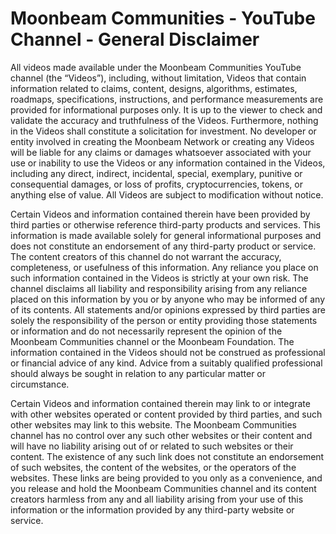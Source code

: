 # Moonbeam Communities - YouTube Channel - General Disclaimer
 
All videos made available under the Moonbeam Communities YouTube channel (the “Videos”), including, without limitation, Videos that contain information related to claims, content, designs, algorithms, estimates, roadmaps, specifications, instructions, and performance measurements are provided for informational purposes only. It is up to the viewer to check and validate the accuracy and truthfulness of the Videos. Furthermore, nothing in the Videos shall constitute a solicitation for investment. No developer or entity involved in creating the Moonbeam Network or creating any Videos will be liable for any claims or damages whatsoever associated with your use or inability to use the Videos or any information contained in the Videos, including any direct, indirect, incidental, special, exemplary, punitive or consequential damages, or loss of profits, cryptocurrencies, tokens, or anything else of value.  All Videos are subject to modification without notice.
 
Certain Videos and information contained therein have been provided by third parties or otherwise reference third-party products and services. This information is made available solely for general informational purposes and does not constitute an endorsement of any third-party product or service. The content creators of this channel do not warrant the accuracy, completeness, or usefulness of this information. Any reliance you place on such information contained in the Videos is strictly at your own risk. The channel disclaims all liability and responsibility arising from any reliance placed on this information by you or by anyone who may be informed of any of its contents. All statements and/or opinions expressed by third parties are solely the responsibility of the person or entity providing those statements or information and do not necessarily represent the opinion of the Moonbeam Communities channel or the Moonbeam Foundation. The information contained in the Videos should not be construed as professional or financial advice of any kind. Advice from a suitably qualified professional should always be sought in relation to any particular matter or circumstance.
 
Certain Videos and information contained therein may link to or integrate with other websites operated or content provided by third parties, and such other websites may link to this website. The Moonbeam Communities channel has no control over any such other websites or their content and will have no liability arising out of or related to such websites or their content. The existence of any such link does not constitute an endorsement of such websites, the content of the websites, or the operators of the websites. These links are being provided to you only as a convenience, and you release and hold the Moonbeam Communities channel and its content creators harmless from any and all liability arising from your use of this information or the information provided by any third-party website or service.

